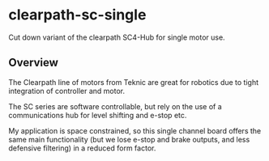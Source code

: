 # clearpath-sc-single
Cut down variant of the clearpath SC4-Hub for single motor use.

## Overview

The Clearpath line of motors from Teknic are great for robotics due to tight integration of controller and motor.

The SC series are software controllable, but rely on the use of a communications hub for level shifting and e-stop etc.

My application is space constrained, so this single channel board offers the same main functionality (but we lose e-stop and brake outputs, and less defensive filtering) in a reduced form factor.


